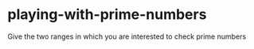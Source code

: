 # playing-with-prime-numbers
Give the two ranges in which you are interested to check prime numbers
